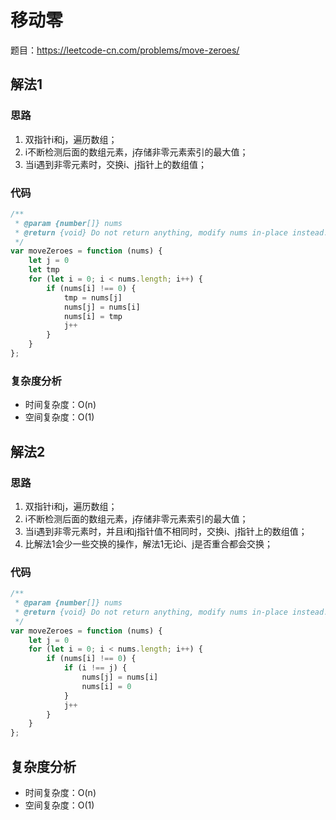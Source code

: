 # 移动零
题目：https://leetcode-cn.com/problems/move-zeroes/

## 解法1
### 思路
1. 双指针i和j，遍历数组；
2. i不断检测后面的数组元素，j存储非零元素索引的最大值；
3. 当i遇到非零元素时，交换i、j指针上的数组值；

### 代码
```js
/**
 * @param {number[]} nums
 * @return {void} Do not return anything, modify nums in-place instead.
 */
var moveZeroes = function (nums) {
    let j = 0
    let tmp
    for (let i = 0; i < nums.length; i++) {
        if (nums[i] !== 0) {
            tmp = nums[j]
            nums[j] = nums[i]
            nums[i] = tmp
            j++
        }
    }
};
```

### 复杂度分析
* 时间复杂度：O(n)
* 空间复杂度：O(1) 

## 解法2
### 思路
1. 双指针i和j，遍历数组；
2. i不断检测后面的数组元素，j存储非零元素索引的最大值；
3. 当i遇到非零元素时，并且i和j指针值不相同时，交换i、j指针上的数组值；
4. 比解法1会少一些交换的操作，解法1无论i、j是否重合都会交换；

### 代码
```js
/**
 * @param {number[]} nums
 * @return {void} Do not return anything, modify nums in-place instead.
 */
var moveZeroes = function (nums) {
    let j = 0
    for (let i = 0; i < nums.length; i++) {
        if (nums[i] !== 0) {
            if (i !== j) {
                nums[j] = nums[i]
                nums[i] = 0
            }
            j++
        }
    }
};
```

## 复杂度分析
* 时间复杂度：O(n)
* 空间复杂度：O(1)
